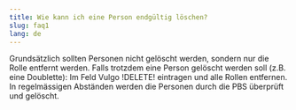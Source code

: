 ```yaml
---
title: Wie kann ich eine Person endgültig löschen?
slug: faq1
lang: de
---
```


Grundsätzlich sollten Personen nicht gelöscht werden, sondern nur die Rolle entfernt werden. Falls trotzdem eine Person gelöscht werden soll (z.B. eine Doublette): Im Feld Vulgo !DELETE! eintragen und alle Rollen entfernen. In regelmässigen Abständen werden die Personen durch die PBS überprüft und gelöscht.

